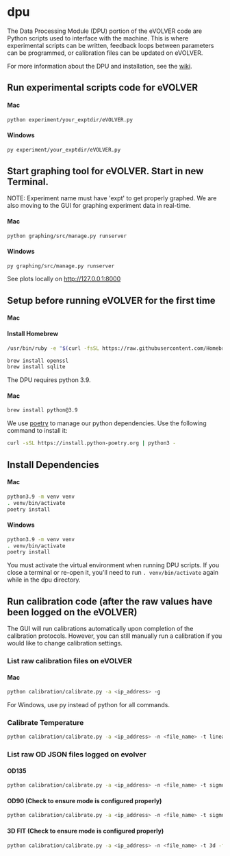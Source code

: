 dpu
===
The Data Processing Module (DPU) portion of the eVOLVER code are Python scripts used to interface with the machine. This is where experimental scripts can be written, feedback loops between parameters can be programmed, or calibration files can be updated on eVOLVER.

For more information about the DPU and installation, see the [wiki](https://khalil-lab.gitbook.io/evolver/getting-started/software-installation/dpu-installation).

## Run experimental scripts code for eVOLVER

#### Mac
```sh
python experiment/your_exptdir/eVOLVER.py
```

#### Windows
```sh
py experiment/your_exptdir/eVOLVER.py
```


## Start graphing tool for eVOLVER. Start in new Terminal.

NOTE: Experiment name must have 'expt' to get properly graphed. We are also moving to the GUI for graphing experiment data in real-time.

#### Mac
```sh
python graphing/src/manage.py runserver
```
#### Windows
```sh
py graphing/src/manage.py runserver
```


See plots locally on http://127.0.0.1:8000




## Setup before running eVOLVER for the first time

#### Mac

#### Install Homebrew

```sh
/usr/bin/ruby -e "$(curl -fsSL https://raw.githubusercontent.com/Homebrew/install/master/install)"
```

```sh
brew install openssl
brew install sqlite
```

The DPU requires python 3.9.

#### Mac

```sh
brew install python@3.9
```

We use [poetry](https://python-poetry.org/) to manage our python dependencies. Use the following command to install it:

```sh
curl -sSL https://install.python-poetry.org | python3 -
```

## Install Dependencies

#### Mac
```sh
python3.9 -m venv venv
. venv/bin/activate
poetry install
```

#### Windows
```sh
python3.9 -m venv venv
. venv/bin/activate
poetry install
```

You must activate the virtual environment when running DPU scripts. If you close a terminal or re-open it, you'll need to run `. venv/bin/activate` again while in the dpu directory.

## Run calibration code (after the raw values have been logged on the eVOLVER)
The GUI will run calibrations automatically upon completion of the calibration protocols. However, you can still manually run a calibration if you would like to change calibration settings.

### List raw calibration files on eVOLVER 

#### Mac
```sh
python calibration/calibrate.py -a <ip_address> -g
```

For Windows, use py instead of python for all commands.

### Calibrate Temperature

```sh
python calibration/calibrate.py -a <ip_address> -n <file_name> -t linear -f <name_after_fit> -p temp
```

### List raw OD JSON files logged on evolver 

#### OD135
```sh
python calibration/calibrate.py -a <ip_address> -n <file_name> -t sigmoid -f <name_after_fit> -p od_135
```

#### OD90 (Check to ensure mode is configured properly)
```sh
python calibration/calibrate.py -a <ip_address> -n <file_name> -t sigmoid -f <name_after_fit> -p od_90
```

#### 3D FIT (Check to ensure mode is configured properly)
```sh
python calibration/calibrate.py -a <ip_address> -n <file_name> -t 3d -f <name_after_fit> -p od_90,od_135
```


